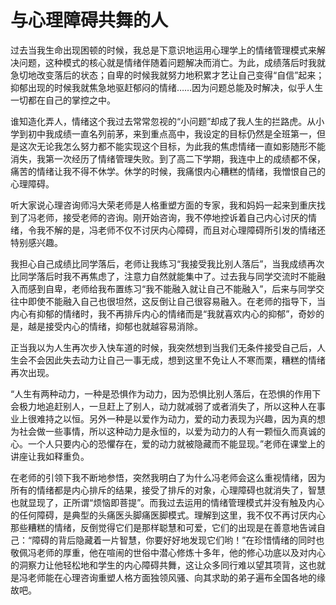 # 与心理障碍共舞的人

过去当我生命出现困顿的时候，我总是下意识地运用心理学上的情绪管理模式来解决问题，这种模式的核心就是情绪伴随着问题解决而消亡。为此，成绩落后时我就急切地改变落后的状态；自卑的时候我就努力地积累才艺让自己变得“自信”起来；抑郁出现的时候我就焦急地驱赶郁闷的情绪……因为问题总能及时解决，似乎人生一切都在自己的掌控之中。 

谁知造化弄人，情绪这个我过去常常忽视的“小问题”却成了我人生的拦路虎。从小学到初中我成绩一直名列前茅，来到重点高中，我设定的目标仍然是全班第一，但是这次无论我怎么努力都不能实现这个目标，为此我的焦虑情绪一直如影随形不能消失，我第一次经历了情绪管理失败。到了高二下学期，我连中上的成绩都不保，痛苦的情绪让我不得不休学。休学的时候，我痛恨内心糟糕的情绪，我憎恨自己的心理障碍。 

听大家说心理咨询师冯大荣老师是人格重塑方面的专家，我和妈妈一起来到重庆找到了冯老师，接受老师的咨询。刚开始咨询，我不停地控诉着自己内心讨厌的情绪，令我不解的是，冯老师不仅不讨厌内心障碍，而且对心理障碍所引发的情绪还特别感兴趣。 

我担心自己成绩比同学落后，老师让我练习“我接受我比别人落后”，当我成绩再次比同学落后时我不再焦虑了，注意力自然就能集中了。过去我与同学交流时不能融入而感到自卑，老师给我布置练习“我不能融入就让自己不能融入”，后来与同学交往中即使不能融入自己也很坦然，这反倒让自己很容易融入。在老师的指导下，当内心有抑郁的情绪时，我不再排斥内心的情绪而是“我就喜欢内心的抑郁”，奇妙的是，越是接受内心的情绪，抑郁也就越容易消除。 

正当我以为人生再次步入快车道的时候，我突然想到当我们无条件接受自己后，人生会不会因此失去动力让自己一事无成，想到这里不免让人不寒而栗，糟糕的情绪再次出现。 

“人生有两种动力，一种是恐惧作为动力，因为恐惧比别人落后，在恐惧的作用下会极力地追赶别人，一旦赶上了别人，动力就减弱了或者消失了，所以这种人在事业上很难持之以恒。另外一种是以爱作为动力，爱的动力表现为兴趣，因为真的想为社会做一些事情，所以这种动力是永恒的，以爱为动力的人有一颗恒久而真诚的心。一个人只要内心的恐懼存在，爱的动力就被隐藏而不能显现。”老师在课堂上的讲座让我如释重负。 

在老师的引领下我不断地参悟，突然我明白了为什么冯老师会这么重视情绪，因为所有的情绪都是内心排斥的结果，接受了排斥的对象，心理障碍也就消失了，智慧也就显现了，正所谓“烦恼即菩提”。而我过去运用的情绪管理模式并没有触及内心的任何障碍，是典型的头痛医头脚痛医脚模式。理解到这里，我不仅不再讨厌内心那些糟糕的情绪，反倒觉得它们是那样聪慧和可爱，它们的出现是在善意地告诫自己：“障碍的背后隐藏着一片智慧，你要好好地发现它们哟！”在珍惜情绪的同时也敬佩冯老师的厚重，他在喧闹的世俗中潜心修炼十多年，他的修心功底以及对内心的洞察力让他轻松地和学生的内心障碍共舞，这让众多同行难以望其项背，这也就是冯老师能在心理咨询重塑人格方面独领风骚、向其求助的弟子遍布全国各地的缘故吧。